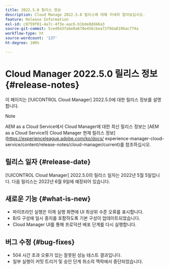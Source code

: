 ```yaml
---
title: 2022.5.0 릴리스 정보
description: Cloud Manage 2022.5.0 릴리스에 대해 자세히 알아보십시오.
feature: Release Information
exl-id: c8759f81-4a7c-4f3e-aac6-b1bde8dd46a3
source-git-commit: 5ced643fabe0a670e456cbea72f9da8196ac774a
workflow-type: ht
source-wordcount: '137'
ht-degree: 100%

---
```


# Cloud Manager 2022.5.0 릴리스 정보 {#release-notes}

이 페이지는 [!UICONTROL Cloud Manager] 2022.5.0에 대한 릴리스 정보를 설명합니다.

>[!NOTE]
>
>AEM as a Cloud Service에서 Cloud Manager에 대한 최신 릴리스 정보는 [AEM as a Cloud Service의 Cloud Manager 현재 릴리스 정보](https://experienceleague.adobe.com/ko/docs/ experience-manager-cloud-service/content/release-notes/cloud-manager/current)를 참조하십시오.

## 릴리스 일자 {#release-date}

[!UICONTROL Cloud Manager] 2022.5.0의 릴리스 일자는 2022년 5월 5일입니다. 다음 릴리스는 2022년 6월 9일에 예정되어 있습니다.

## 새로운 기능 {#what-is-new}

* 파이프라인 실행은 이제 실행 화면에 UI 최상위 수준 오류를 표시합니다.
* B/G 구성에 일시 중지를 포함하도록 기본 구성이 업데이트되었습니다.
* Cloud Manager UI를 통해 프로덕션 배포 단계를 다시 실행합니다.

## 버그 수정 {#bug-fixes}

* 504 시간 초과 오류가 있는 잘못된 성능 테스트 결과입니다.
* 일부 실행이 커밋 트리거 및 승인 단계 취소의 맥락에서 중단되었습니다.

